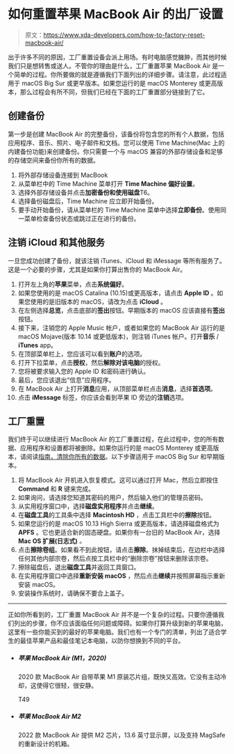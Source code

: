 # 如何重置苹果 MacBook Air 的出厂设置

> 原文：<https://www.xda-developers.com/how-to-factory-reset-macbook-air/>

出于许多不同的原因，工厂重置设备会派上用场。有时电脑感觉臃肿，而其他时候我们只是想转售或送人。不管你的理由是什么，工厂重置苹果 MacBook Air 是一个简单的过程。你所要做的就是遵循我们下面列出的详细步骤。请注意，此过程适用于 macOS Big Sur 或更早版本。如果您运行的是 macOS Monterey 或更高版本，那么过程会有所不同，但我们已经在下面的工厂重置部分链接到了它。

## 创建备份

第一步是创建 MacBook Air 的完整备份，该备份将包含您的所有个人数据，包括应用程序、音乐、照片、电子邮件和文档。您可以使用 Time Machine(Mac 上的内建备份功能)来创建备份。你只需要一个与 macOS 兼容的外部存储设备和足够的存储空间来备份你所有的数据。

1.  将外部存储设备连接到 MacBook
2.  从菜单栏中的 Time Machine 菜单打开 **Time Machine 偏好设置**。
3.  选择外部存储设备并点击**加密备份和使用磁盘**T6。
4.  选择备份磁盘后，Time Machine 应立即开始备份。
5.  要手动开始备份，请从菜单栏的 Time Machine 菜单中选择**立即备份**。使用同一菜单检查备份状态或跳过正在进行的备份。

## 注销 iCloud 和其他服务

一旦您成功创建了备份，就该注销 iTunes、iCloud 和 iMessage 等所有服务了。这是一个必要的步骤，尤其是如果你打算出售你的 MacBook Air。

1.  打开左上角的**苹果**菜单，点击**系统偏好**。
2.  如果您使用的是 macOS Catalina (10.15)或更高版本，请点击 **Apple ID** 。如果您使用的是旧版本的 macOS，请改为点击 **iCloud** 。
3.  在左侧选择**总览**，点击底部的**签出**按钮。早期版本的 macOS 应该直接有**签出**按钮。
4.  接下来，注销您的 Apple Music 帐户，或者如果您的 MacBook Air 运行的是 macOS Mojave(版本 10.14 或更低版本)，则注销 iTunes 帐户。打开**音乐** / **iTunes** app。
5.  在顶部菜单栏上，您应该可以看到**账户**的选项。
6.  打开下拉菜单，点击**授权**，然后**解除对该电脑**的授权。
7.  您将被要求输入您的 Apple ID 和密码进行确认。
8.  最后，您应该退出“信息”应用程序。
9.  在 MacBook Air 上打开**消息**应用，从顶部菜单栏点击**消息**，选择**首选项**。
10.  点击 **iMessage** 标签，你应该会看到苹果 ID 旁边的**注销**选项。

## 工厂重置

我们终于可以继续进行 MacBook Air 的工厂重置过程，在此过程中，您的所有数据、应用程序和设置都将被删除。如果你运行的是 macOS Monterey 或更高版本，请阅读[指南，清除你所有的数据](http://www.xda-developers.com/how-to-erase-all-content-macos-monterey/)。以下步骤适用于 macOS Big Sur 和早期版本。

1.  将 MacBook Air 开机进入恢复模式。这可以通过打开 Mac，然后立即按住 **Command** 和 **R** 键来完成。
2.  如果询问，请选择您知道其密码的用户，然后输入他们的管理员密码。
3.  从实用程序窗口中，选择**磁盘实用程序**并点击**继续**。
4.  在**磁盘工具**的工具条中选择 **Macintosh HD** ，点击工具栏中的**擦除**按钮。
5.  如果您运行的是 macOS 10.13 High Sierra 或更高版本，请选择磁盘格式为 **APFS** 。它也更适合新的固态硬盘。如果你有一台旧的 MacBook Air，选择 **Mac OS 扩展(日志式)** *。*
6.  点击**擦除卷组**。如果看不到此按钮，请点击**擦除**。抹掉结束后，在边栏中选择任何其他内部宗卷，然后点按工具栏中的“删除宗卷”按钮来删除该宗卷。
7.  擦除磁盘后，退出**磁盘工具**并返回工具窗口。
8.  在实用程序窗口中选择**重新安装 macOS** ，然后点击**继续**并按照屏幕指示重新安装 macOS。
9.  安装操作系统时，请确保不要合上盖子。

* * *

正如你所看到的，工厂重置 MacBook Air 并不是一个复杂的过程。只要你遵循我们列出的步骤，你不应该面临任何问题或障碍。如果你打算升级到新的苹果电脑，这里有一些你能买到的最好的苹果电脑。我们也有一个专门的清单，列出了适合学生的最佳苹果产品和最佳笔记本电脑，以防你想换到不同的平台。

*   ##### 苹果 MacBook Air (M1，2020)

    2020 款 MacBook Air 自带苹果 M1 原装芯片组，既快又高效。它没有主动冷却，这使得它很轻，很安静。

    T49
*   ##### 苹果 MacBook Air M2

    2022 款 MacBook Air 提供 M2 芯片，13.6 英寸显示屏，以及支持 MagSafe 的重新设计的机箱。